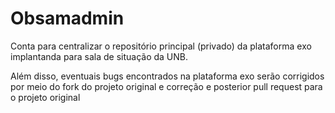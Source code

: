 # Obsamadmin

Conta para centralizar o repositório principal (privado) da 
plataforma exo implantanda para sala de situação da UNB.

Além disso, eventuais bugs encontrados na plataforma exo 
serão corrigidos por meio do fork do projeto original e 
correção e posterior pull request para o projeto original
